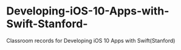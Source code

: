 # Developing-iOS-10-Apps-with-Swift-Stanford-
Classroom records for Developing iOS 10 Apps with Swift(Stanford)
